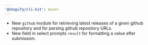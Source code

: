 ```yaml
---
'@shopify/cli-kit': minor
---
```


- New `github` module for retrieving latest releases of a given github repository and for parsing github repository URLs.
- New field in select prompts `result` for formatting a value after submission.
